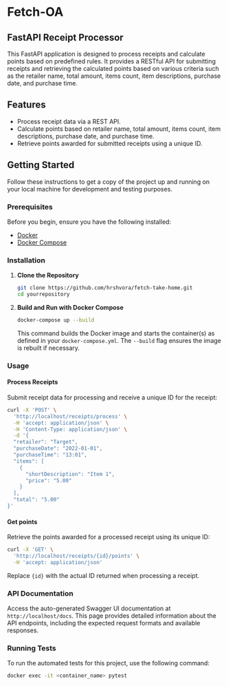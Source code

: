 # Fetch-OA

## FastAPI Receipt Processor

This FastAPI application is designed to process receipts and calculate points based on predefined rules. It provides a RESTful API for submitting receipts and retrieving the calculated points based on various criteria such as the retailer name, total amount, items count, item descriptions, purchase date, and purchase time.

## Features

- Process receipt data via a REST API.
- Calculate points based on retailer name, total amount, items count, item descriptions, purchase date, and purchase time.
- Retrieve points awarded for submitted receipts using a unique ID.

## Getting Started

Follow these instructions to get a copy of the project up and running on your local machine for development and testing purposes.

### Prerequisites

Before you begin, ensure you have the following installed:
- [Docker](https://docs.docker.com/get-docker/)
- [Docker Compose](https://docs.docker.com/compose/install/)

### Installation

1. **Clone the Repository**

    ```bash
    git clone https://github.com/hrshvora/fetch-take-home.git
    cd yourrepository
    ```

2. **Build and Run with Docker Compose**

    ```bash
    docker-compose up --build
    ```

    This command builds the Docker image and starts the container(s) as defined in your `docker-compose.yml`. The `--build` flag ensures the image is rebuilt if necessary.

### Usage

#### Process Receipts

Submit receipt data for processing and receive a unique ID for the receipt:

```bash
curl -X 'POST' \
  'http://localhost/receipts/process' \
  -H 'accept: application/json' \
  -H 'Content-Type: application/json' \
  -d '{
  "retailer": "Target",
  "purchaseDate": "2022-01-01",
  "purchaseTime": "13:01",
  "items": [
    {
      "shortDescription": "Item 1",
      "price": "5.00"
    }
  ],
  "total": "5.00"
}'
```

#### Get points

Retrieve the points awarded for a processed receipt using its unique ID:

```bash
curl -X 'GET' \
  'http://localhost/receipts/{id}/points' \
  -H 'accept: application/json'
```

Replace `{id}` with the actual ID returned when processing a receipt.

### API Documentation

Access the auto-generated Swagger UI documentation at `http://localhost/docs`. This page provides detailed information about the API endpoints, including the expected request formats and available responses.

### Running Tests

To run the automated tests for this project, use the following command:

```bash
docker exec -it <container_name> pytest
```
